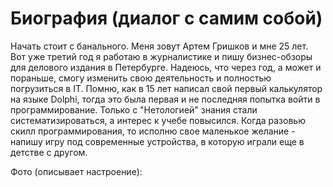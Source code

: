 # Биография (диалог с самим собой)
Начать стоит с банального. Меня зовут Артем Гришков и мне 25 лет. 
Вот уже третий год я работаю в журналистике и пишу бизнес-обзоры для делового издания в Петербурге.
Надеюсь, что через год, а может и пораньше, смогу изменить свою деятельность и полностью погрузиться в IT.
Помню, как в 15 лет написал свой первый калькулятор на языке Dolphi, тогда это была первая и не последняя попытка войти в программирование. 
Только с "Нетологией" знания стали систематизироваться, а интерес к учебе повысился. 
Когда разовью скилл программирования, то исполню свое маленькое желание - напишу игру под современные устройства, в которую играли еще в детстве с другом. 

Фото (описывает настроение):
<pictures>

</pictures>